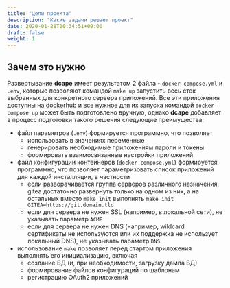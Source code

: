 ```yaml
---
title: "Цели проекта"
description: "Какие задачи решает проект"
date: 2020-01-28T00:34:51+09:00
draft: false
weight: 1
---
```


## Зачем это нужно

Развертывание **dcape** имеет результатом 2 файла - `docker-compose.yml` и `.env`, которые позволяют командой `make up` запустить весь стек выбранных для конкретного сервера приложений. Все эти приложения доступны на [dockerhub](https://hub.docker.com/) и все нужное для их запуска командой `docker-compose up` может быть подготовлено вручную, однако **dcape** добавляет в процесс подготовки такого решения следующие преимущества:

* файл параметров (`.env`) формируется программно, что позволяет
  * использовать в значениях переменные
  * генерировать необходимые приложениям пароли и токены
  * формировать взаимосвязанные настройки приложений
* файл конфигурации контейнеров (`docker-compose.yml`) формируется программно, что позволяет параметризовать список приложений для каждой инсталляции, в частности
  * если разворачивается группа серверов различного назначения, gitea достаточно развернуть только на одном из них, а на остальных вместо `make init` выполнять `make init GITEA=https://git.domain.tld`
  * если для сервера не нужен SSL (например, в локальной сети), не указывать параметр `ACME`
  * если для сервера не нужен DNS (например, wildcard сертификаты не используются или их поддержка не использует локальный DNS), не указывать параметр `DNS`
* использование `make` позволяет перед стартом приложения выполнять его инициализацию, включая
  * создание БД (и, при необходимости, загрузку дампа БД)
  * формирование файлов конфигураций по шаблонам
  * регистрацию OAuth2 приложений
